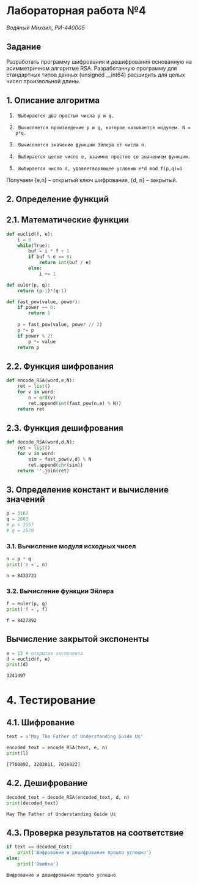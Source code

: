 
# Лабораторная работа №4

*Водяный Михаил, РИ-440005*

## Задание
Разработать программу шифрования и дешифрования основанную на асимметричном алгоритме RSA. Разработанную программу для стандартных типов данных (unsigned __int64) расширить для целых чисел произвольной длины.

## 1. Описание алгоритма

1.      Выбираются два простых числа p и q.
2.      Вычисляется произведение p и q, которое называется модулем. N = p*q.
3.      Вычисляется значение функции Эйлера от числа n.
4.      Выбирается целое число e, взаимно простое со значением функции.
5.      Выбирается число d, удовлетворяющее условию e*d mod f(p,q)=1

Получаем {e,n} – открытый ключ шифрования, {d, n} – закрытый.

## 2. Определение функций

## 2.1. Математические функции


```python
def euclid(f, e):
    i = 0
    while(True):
        buf = i * f + 1
        if buf % e == 0:
            return int(buf / e)
        else:
            i += 1
```


```python
def euler(p, q):
    return (p-1)*(q-1)
```


```python
def fast_pow(value, power):
    if power == 0:
        return 1
    
    p = fast_pow(value, power // 2)
    p *= p
    if power % 2:
        p *= value
    return p
```

## 2.2. Функция шифрования


```python
def encode_RSA(word,e,N):
    ret = list()
    for v in word:
        n = ord(v)
        ret.append(int(fast_pow(n,e) % N))
    return ret
```

## 2.3. Функция дешифрования


```python
def decode_RSA(word,d,N):
    ret = list()
    for v in word:
        sim = fast_pow(v,d) % N
        ret.append(chr(sim))
    return ''.join(ret)
```

## 3. Определение констант и вычисление значений


```python
p = 3167
q = 2663
# p = 3557
# q = 2579
```

### 3.1. Вычисление модуля исходных чисел


```python
n = p * q  
print('n =', n)
```

    n = 8433721
    

### 3.2. Вычисление функции Эйлера


```python
f = euler(p, q)
print('f =', f)
```

    f = 8427892
    

## Вычисление закрытой экспоненты


```python
e = 13 # открытая экспонента
d = euclid(f, e) 
print(d)
```

    3241497
    

# 4. Тестирование

## 4.1. Шифрование


```python
text = u'May The Father of Understanding Guide Us'

encoded_text = encode_RSA(text, e, n)
print(l)
```

    [7700892, 3203811, 7016922]
    

## 4.2. Дешифрование


```python
decoded_text = decode_RSA(encoded_text, d, n)
print(decoded_text)
```

    May The Father of Understanding Guide Us
    

## 4.3. Проверка результатов на соответствие


```python
if text == decoded_text:
    print('Шифрование и дешифрование прошло успешно')
else:
    print('Ошибка')
```

    Шифрование и дешифрование прошло успешно
    
